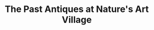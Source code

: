 ---
title: "The Past Antiques at Nature's Art Village"
url: /montville/the-past-antiques-at-natures-art-village/
shop: Antiquitäten
---
